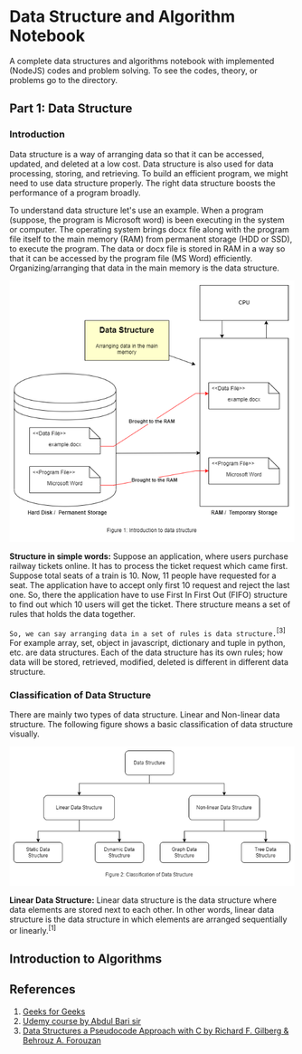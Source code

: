 # Data Structure and Algorithm Notebook

A complete data structures and algorithms notebook with implemented (NodeJS) codes and problem solving. To see the codes, theory, or problems go to the directory.

## Part 1: Data Structure

### Introduction

Data structure is a way of arranging data so that it can be accessed, updated, and deleted at a low cost. Data structure is also used for data processing, storing, and retrieving. To build an efficient program, we might need to use data structure properly. The right data structure boosts the performance of a program broadly.

To understand data structure let's use an example. When a program (suppose, the program is Microsoft word) is been executing in the system or computer. The operating system brings docx file along with the program file itself to the main memory (RAM) from permanent storage (HDD or SSD), to execute the program. The data or docx file is stored in RAM in a way so that it can be accessed by the program file (MS Word) efficiently. Organizing/arranging that data in the main memory is the data structure.

<p align="center">
  <img src="assets/Fig1.IntroductionToDS.drawio.png"
    alt="Introduction of Data Structure" />
</p>

**Structure in simple words:** Suppose an application, where users purchase railway tickets online. It has to process the ticket request which came first. Suppose total seats of a train is 10. Now, 11 people have requested for a seat. The application have to accept only first 10 request and reject the last one. So, there the application have to use First In First Out (FIFO) structure to find out which 10 users will get the ticket. There structure means a set of rules that holds the data together.

`So, we can say arranging data in a set of rules is data structure.`<sup>[3]</sup> For example array, set, object in javascript, dictionary and tuple in python, etc. are data structures. Each of the data structure has its own rules; how data will be stored, retrieved, modified, deleted is different in different data structure.

### Classification of Data Structure

There are mainly two types of data structure. Linear and Non-linear data structure. The following figure shows a basic classification of data structure visually.

<p align="center">
  <img src="assets/Fig2.ClassificationOfDataStructure.drawio.png"
    alt="Classification of Data Structure" />
</p>

**Linear Data Structure:** Linear data structure is the data structure where data elements are stored next to each other. In other words, linear data structure is the data structure in which elements are arranged sequentially or linearly.<sup>[1]</sup>

## Introduction to Algorithms


## References

1. [Geeks for Geeks](https://www.geeksforgeeks.org/)
2. [Udemy course by Abdul Bari sir](https://www.udemy.com/course/datastructurescncpp/)
3. [Data Structures a Pseudocode Approach with C by Richard F. Gilberg & Behrouz A. Forouzan](https://www.amazon.com/Data-Structures-Pseudocode-Approach-C/dp/0534390803)
